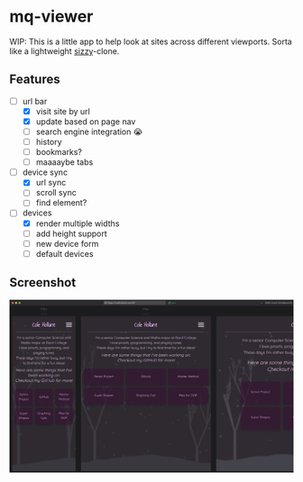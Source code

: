 # mq-viewer

WIP: This is a little app to help look at sites across different viewports. Sorta like a lightweight [sizzy](https://sizzy.co/)-clone.

## Features

- [ ] url bar
  - [X] visit site by url
  - [X] update based on page nav
  - [ ] search engine integration 😭
  - [ ] history
  - [ ] bookmarks?
  - [ ] maaaaybe tabs
- [ ] device sync
  - [X] url sync
  - [ ] scroll sync
  - [ ] find element?
- [ ] devices
  - [X] render multiple widths
  - [ ] add height support
  - [ ] new device form
  - [ ] default devices

## Screenshot

![my site on the app](mysite.png)